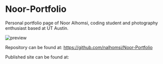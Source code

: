 # Noor-Portfolio

Personal portfolio page of Noor Alhomsi, coding student and photography enthusiast based at UT Austin.

![preview](https://user-images.githubusercontent.com/80538653/117853138-0f62d900-b256-11eb-8458-20d3f1a37a9f.png)

Repository can be found at: https://github.com/nalhomsi/Noor-Portfolio

Published site can be found at:
